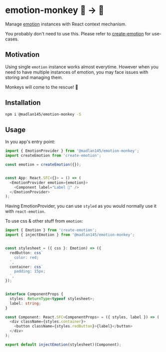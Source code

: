 # emotion-monkey 🐒 → 🦍

Manage [emotion](https://emotion.sh) instances with React context mechanism.

You probably don't need to use this. Please refer to [create-emotion](https://github.com/emotion-js/emotion/tree/master/packages/create-emotion) for use-cases.

## Motivation

Using single `emotion` instance works almost everytime. However when you need to have multiple instances of emotion, you may face issues with storing and managing them.

Monkeys will come to the rescue! 🙉

## Installation

```bash
npm i @madlan145/emotion-monkey -S
```

## Usage

In you app's entry point:

```typescript
import { EmotionProvider } from '@madlan145/emotion-monkey';
import createEmotion from 'create-emotion';

const emotion = createEmotion({});


const App: React.SFC<{}> = () => (
  <EmotionProvider emotion={emotion}>
    <Component label="Label 🐒" />
  </EmotionProvider>
);

```

Having EmotionProvider, you can use `styled` as you would normally use it with `react-emotion`.


To use css & other stuff from `emotion`:

```typescript
import { Emotion } from 'create-emotion';
import { injectEmotion } from '@madlan145/emotion-monkey';


const stylesheet = ({ css }: Emotion) => ({
  redButton: css`
    color: red;
  `,
  container: css`
    padding: 15px;
  `,
});


interface ComponentProps {
  styles: ReturnType<typeof stylesheet>;
  label: string;
}

const Component: React.SFC<ComponentProps> = ({ styles, label }) => (
  <div className={styles.container}>
    <button className={styles.redButton}>{label}</button>
  </div>
);

export default injectEmotion(stylesheet)(Component);

```
